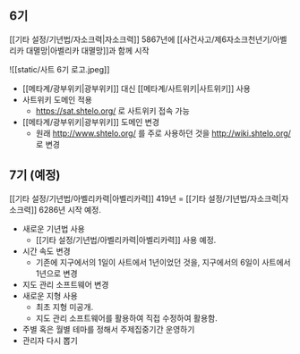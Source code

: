 ## 6기
[[기타 설정/기년법/자소크력|자소크력]] 5867년에 [[사건사고/제6자소크천년기/아벨리카 대멸망|아벨리카 대멸망]]과 함께 시작

![[static/사트 6기 로고.jpeg]]

- [[메타계/광부위키|광부위키]] 대신 [[메타계/사트위키|사트위키]] 사용
- 사트위키 도메인 적용
    - https://sat.shtelo.org/ 로 사트위키 접속 가능
- [[메타계/광부위키|광부위키]] 도메인 변경
    - 원래 http://www.shtelo.org/ 를 주로 사용하던 것을 http://wiki.shtelo.org/ 로 변경

## 7기 (예정)
[[기타 설정/기년법/아벨리카력|아벨리카력]] 419년 = [[기타 설정/기년법/자소크력|자소크력]] 6286년 시작 예정.

- 새로운 기년법 사용
    - [[기타 설정/기년법/아벨리카력|아벨리카력]] 사용 예정.
- 시간 속도 변경
    - 기존에 지구에서의 1일이 사트에서 1년이었던 것을, 지구에서의 6일이 사트에서 1년으로 변경
- 지도 관리 소프트웨어 변경
- 새로운 지형 사용
    - 최초 지형 미공개.
    - 지도 관리 소프트웨어를 활용하여 직접 수정하여 활용함.
- 주별 혹은 월별 테마를 정해서 주제집중기간 운영하기
- 관리자 다시 뽑기